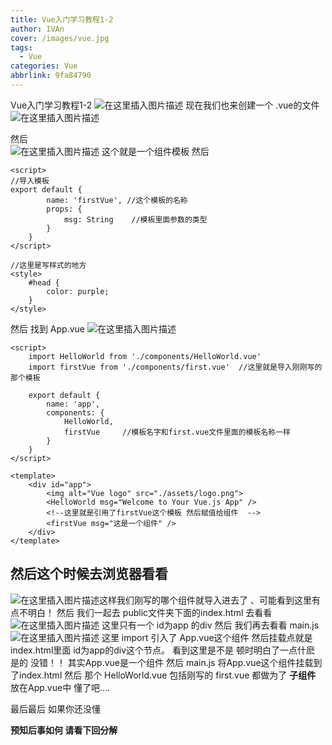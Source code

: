 ```yaml
---
title: Vue入门学习教程1-2
author: IVAn
cover: /images/vue.jpg
tags:
  - Vue
categories: Vue
abbrlink: 9fa84790
---
```

Vue入门学习教程1-2
![在这里插入图片描述](https://img-blog.csdnimg.cn/20190226102947464.png?x-oss-process=image/watermark,type_ZmFuZ3poZW5naGVpdGk,shadow_10,text_aHR0cHM6Ly9ibG9nLmNzZG4ubmV0L0lWYW5MeWY=,size_16,color_FFFFFF,t_70)
现在我们也来创建一个 .vue的文件
![在这里插入图片描述](https://img-blog.csdnimg.cn/20190226103040847.png?x-oss-process=image/watermark,type_ZmFuZ3poZW5naGVpdGk,shadow_10,text_aHR0cHM6Ly9ibG9nLmNzZG4ubmV0L0lWYW5MeWY=,size_16,color_FFFFFF,t_70)

然后  
![在这里插入图片描述](https://img-blog.csdnimg.cn/20190226103902196.png?x-oss-process=image/watermark,type_ZmFuZ3poZW5naGVpdGk,shadow_10,text_aHR0cHM6Ly9ibG9nLmNzZG4ubmV0L0lWYW5MeWY=,size_16,color_FFFFFF,t_70)
这个就是一个组件模板  然后

```
<script>
//导入模板  
export default {
		name: 'firstVue', //这个模板的名称
		props: {
			msg: String    //模板里面参数的类型
		}
	}
</script>
```

```
//这里是写样式的地方
<style>
	#head {
		color: purple;
	}
</style>
```

然后 找到 App.vue
![在这里插入图片描述](https://img-blog.csdnimg.cn/20190226104141689.png?x-oss-process=image/watermark,type_ZmFuZ3poZW5naGVpdGk,shadow_10,text_aHR0cHM6Ly9ibG9nLmNzZG4ubmV0L0lWYW5MeWY=,size_16,color_FFFFFF,t_70)

```
<script>
	import HelloWorld from './components/HelloWorld.vue'
	import firstVue from './components/first.vue'  //这里就是导入刚刚写的那个模板

	export default {
		name: 'app',
		components: {
			HelloWorld,
			firstVue     //模板名字和first.vue文件里面的模板名称一样
		}
	}
</script>
```

```
<template>
	<div id="app">
		<img alt="Vue logo" src="./assets/logo.png">
		<HelloWorld msg="Welcome to Your Vue.js App" />
		<!--这里就是引用了firstVue这个模板 然后赋值给组件  -->
		<firstVue msg="这是一个组件" />   
	</div>
</template>
```

## 然后这个时候去浏览器看看
![在这里插入图片描述](https://img-blog.csdnimg.cn/20190226104551939.png?x-oss-process=image/watermark,type_ZmFuZ3poZW5naGVpdGk,shadow_10,text_aHR0cHM6Ly9ibG9nLmNzZG4ubmV0L0lWYW5MeWY=,size_16,color_FFFFFF,t_70)这样我们刚写的哪个组件就导入进去了 、可能看到这里有点不明白！ 然后 我们一起去 public文件夹下面的index.html 去看看
![在这里插入图片描述](https://img-blog.csdnimg.cn/2019022610464965.png?x-oss-process=image/watermark,type_ZmFuZ3poZW5naGVpdGk,shadow_10,text_aHR0cHM6Ly9ibG9nLmNzZG4ubmV0L0lWYW5MeWY=,size_16,color_FFFFFF,t_70)
这里只有一个 id为app 的div 
然后 我们再去看看 main.js 
![在这里插入图片描述](https://img-blog.csdnimg.cn/20190226104847123.png?x-oss-process=image/watermark,type_ZmFuZ3poZW5naGVpdGk,shadow_10,text_aHR0cHM6Ly9ibG9nLmNzZG4ubmV0L0lWYW5MeWY=,size_16,color_FFFFFF,t_70)
这里 import 引入了 App.vue这个组件  然后挂载点就是 index.html里面 id为app的div这个节点。
看到这里是不是 顿时明白了一点什麽
是的 没错！！ 其实App.vue是一个组件  然后 main.js 将App.vue这个组件挂载到了index.html 
然后 那个 HelloWorld.vue 包括刚写的 first.vue 
都做为了  **子组件**  放在App.vue中
懂了吧....



最后最后  如果你还没懂  

**预知后事如何 请看下回分解**
